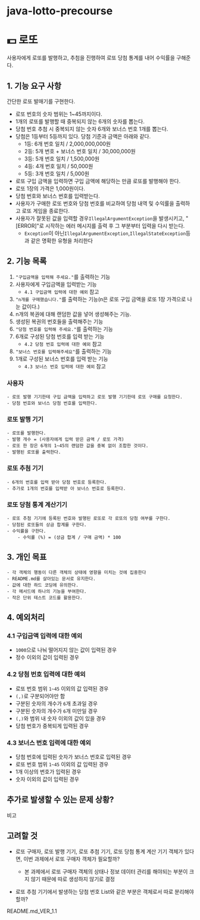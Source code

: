# java-lotto-precourse

# 💵 로또

사용자에게 로또를 발행하고, 추첨을 진행하여 로또 당첨 통계를 내어 수익률을 구해준다.

## 1. 기능 요구 사항

간단한 로또 발매기를 구현한다.

- 로또 번호의 숫자 범위는 1~45까지이다.
- 1개의 로또를 발행할 때 중복되지 않는 6개의 숫자를 뽑는다.
- 당첨 번호 추첨 시 중복되지 않는 숫자 6개와 보너스 번호 1개를 뽑는다.
- 당첨은 1등부터 5등까지 있다. 당첨 기준과 금액은 아래와 같다.
    - 1등: 6개 번호 일치 / 2,000,000,000원
    - 2등: 5개 번호 + 보너스 번호 일치 / 30,000,000원
    - 3등: 5개 번호 일치 / 1,500,000원
    - 4등: 4개 번호 일치 / 50,000원
    - 5등: 3개 번호 일치 / 5,000원
- 로또 구입 금액을 입력하면 구입 금액에 해당하는 만큼 로또를 발행해야 한다.
- 로또 1장의 가격은 1,000원이다.
- 당첨 번호와 보너스 번호를 입력받는다.
- 사용자가 구매한 로또 번호와 당첨 번호를 비교하여 당첨 내역 및 수익률을 출력하고 로또 게임을 종료한다.
- 사용자가 잘못된 값을 입력할 경우`IllegalArgumentException`을 발생시키고, "[ERROR]"로 시작하는 에러 메시지를 출력 후 그 부분부터 입력을 다시 받는다.
    - `Exception`이 아닌`IllegalArgumentException`,`IllegalStateException`등과 같은 명확한 유형을 처리한다

## 2. 기능 목록

1. `"구입금액을 입력해 주세요."`를 출력하는 기능
2. 사용자에게 구입금액을 입력받는 기능
    - `4.1 구입금액 입력에 대한 예외` 참고
3. `"n개를 구매했습니다."`를 출력하는 기능(n은 로또 구입 금액을 로또 1장 가격으로 나눈 값이다.)
4. n개의 복권에 대해 랜덤한 값을 넣어 생성해주는 기능.
5. 생성된 복권의 번호들을 출력해주는 기능
6. `"당첨 번호를 입력해 주세요."`를 출력하는 기능
7. 6개로 구성된 당첨 번호를 입력 받는 기능
    - `4.2 당첨 번호 입력에 대한 예외` 참고
8. `"보너스 번호를 입력해주세요"`를 출력하는 기능
9. 1개로 구성된 보너스 번호를 입력 받는 기능
    - `4.3 보너스 번호 입력에 대한 예외` 참고

### 사용자

```
- 로또 발행 기기한테 구입 금액을 입력하고 로또 발행 기기한테 로또 구매를 요청한다.
- 당첨 번호와 보너스 당첨 번호를 입력한다.

```

### 로또 발행 기기

```
- 로또를 발행한다.
- 발행 개수 = (사용자에게 입력 받은 금액 / 로또 가격)
- 로또 한 장은 6개의 1~45의 랜덤한 값을 중복 없이 조합한 것이다.
- 발행된 로또를 출력한다.

```

### 로또 추첨 기기

```
- 6개의 번호를 입력 받아 당첨 번호로 등록한다.
- 추가로 1개의 번호를 입력받 아 보너스 번호로 등록한다.

```

### 로또 당첨 통계 계산기기

```
- 로또 추첨 기기에 등록된 번호와 발행된 로또로 각 로또의 당첨 여부를 구한다.
- 당첨된 로또들의 상금 합계를 구한다.
- 수익률을 구한다.
    - 수익률 (%) = (상금 합계 / 구매 금액) * 100

```

## 3. 개인 목표

```
- 각 객체의 행동이 다른 객체의 상태에 영향을 미치는 것에 집중한다
- README.md를 살아있는 문서로 유지한다.
- 값에 대한 하드 코딩에 유의한다.
- 각 메서드에 하나의 기능을 부여한다.
- 작은 단위 테스트 코드를 활용한다.

```

## 4. 예외처리

### 4.1 구입금액 입력에 대한 예외

- `1000`으로 나눠 떨어지지 않는 값이 입력된 경우
- 정수 이외의 값이 입력된 경우

### 4.2 당첨 번호 입력에 대한 예외

- 로또 번호 범위 `1~45` 이외의 값 입력된 경우
- `(,)`로 구분되어야만 함
- 구분된 숫자의 개수가 `6`개 초과일 경우
- 구분된 숫자의 개수가 `6`개 미만일 경우
- `(,)`와 범위 내 숫자 이외의 값이 있을 경우
- 당첨 번호가 중복되게 입력된 경우

### 4.3 보너스 번호 입력에 대한 예외

- 당첨 번호에 입력된 숫자가 보너스 번호로 입력된 경우
- 로또 번호 범위 `1~45` 이외의 값 입력된 경우
- 1개 이상의 번호가 입력된 경우
- 숫자 이외의 값이 입력된 경우

## 추가로 발생할 수 있는 문제 상황?

비고

## 고려할 것

- 로또 구매자, 로또 발행 기기, 로또 추첨 기기, 로또 당첨 통계 계산 기기 객체가 있다면, 이번 과제에서 로또 구매자 객체가 필요할까?
    - 본 과제에서 로또 구매자 객체의 상태나 정보 데이터 관리를 해야되는 부분이 크지 않기 때문에 따로 생성하지 않기로 결정

- 로또 추첨 기기에서 발생하는 당첨 번호 List와 같은 부분은 객체로서 따로 분리해야 할까?

README.md_VER_1.1